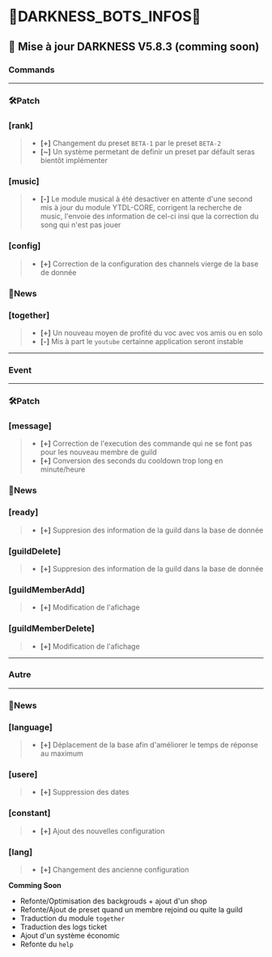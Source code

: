 # 👾DARKNESS_BOTS_INFOS👾

## 🤖 Mise à jour DARKNESS V5.8.3 (comming soon)

### Commands
___
### 🛠Patch

### [rank]
> - **[+]** Changement du preset `BETA-1` par le preset  `BETA-2`
> - **[~]** Un système permetant de definir un preset par défault seras bientôt implémenter

### [music]
> - **[-]** Le module musical à été desactiver en attente d'une second mis à jour du module YTDL-CORE, corrigent la recherche de music, l'envoie des information de cel-ci insi que la correction du song qui n'est pas jouer

### [config]
> - **[+]** Correction de la configuration des channels vierge de la base de donnée

### 📄News

### [together]
> - **[+]** Un nouveau moyen de profité du voc avec vos amis ou en solo
> - **[-]** Mis à part le `youtube` certainne application seront instable
___
### Event
___
### 🛠Patch

### [message]
> - **[+]** Correction de l'execution des commande qui ne se font pas pour les nouveau membre de guild
> - **[+]** Conversion des seconds du cooldown trop long en minute/heure

### 📄News

### [ready]
> - **[+]** Suppresion des information de la guild dans la base de donnée

### [guildDelete]
> - **[+]** Suppresion des information de la guild dans la base de donnée

### [guildMemberAdd]
> - **[+]** Modification de l'afichage

### [guildMemberDelete]
> - **[+]** Modification de l'afichage
___
### Autre

___
### 📄News

### [language]
> - **[+]** Déplacement de la base afin d'améliorer le temps de réponse au maximum

### [usere]
> - **[+]** Suppression des dates

### [constant]
> - **[+]** Ajout des nouvelles configuration

### [lang]
> - **[+]** Changement des ancienne configuration

__Comming Soon__

- Refonte/Optimisation des backgrouds + ajout d'un shop
- Refonte/Ajout de preset quand un membre rejoind ou quite la guild
- Traduction du module `together`
- Traduction des logs ticket
- Ajout d'un système économic
- Refonte du `help`
